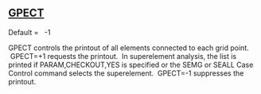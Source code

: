 ## [GPECT](https://nexus.hexagon.com/documentationcenter/bundle/MSC_Nastran_2022.4/page/Nastran_Combined_Book/qrg/parameters/TOC.GPECT.xhtml)

Default =    -1

GPECT controls the printout of all elements connected to each grid point.  GPECT=+1 requests the printout.  In superelement analysis, the list is printed if PARAM,CHECKOUT,YES is specified or the SEMG or SEALL Case Control command selects the superelement.  GPECT=-1 suppresses the printout.

